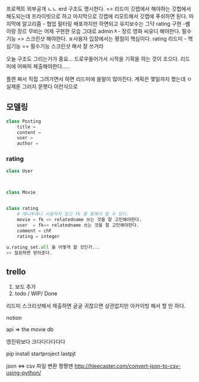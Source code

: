 프로젝트 외부공개 ㄴㄴ 
erd 구조도  명시한다. => 리드미 
깃랩에서 해야하는 깃헙에서 해도되는데 프라이빗으로 하고 마지막으로 깃랩에 리모트해서 깃랩에 푸쉬하면 된다. 마지막에 
알고리즘 - 협업 필터링 
배포까지만 하면되고 유지보수는 그닥 
rating 구현 -쌤이랑 
장르 무비는 어제 구현한 모습 그대로 
adminㅈ- 장르 영화 씨유디 해야한다. 
필수기능 => 스크린샷 해야한다. 
ㅍ사용자 입장에서는 평점이 핵심이다. rating 
리드미 - 핵심기능 == 필수기능 스크린샷 해서 잘 쓰거라 

오늘 구조도 그리는거가 중요... 드로우들어가서 시작을 기획을 하는 것이 조으다. 리드미에 어짜피 제출해야한다..... 

플랜 짜서 직접 그려가면서 하면 리드미에 쓸말이 많아진다. 계획은 몇일까지 짰는데 ㅇ실제론 그러지 몬햇다 이런식으로 



## 모델링 

```python 
class Posting
	title = 
	content = 
	user = 
	author = 
```



### rating 

```python
class User



class Movie 


class rating 
	# 매니투매니 사용하지 않고 fk 를 통해서 할 수 있다. 
	movie = fk => relatedname 쓰는 것을 잘 고민해야한다. 
    user  = fk=> relatedname 쓰는 것을 잘 고민해야한다. 
    comment = chF
    rating = integer 
    
u.rating_set.all 을 어떻게 할 것인가... 
=> 질문하면 받아준다. 
```



## trello

1. 보드 추가 
2. todo / WIP/ Done

리드미 스크리샷해서 제출하면 굳굳 귀찮으면 상관없지만 아카이빙 해서 할 만 하다. 

notion





api => the movie db 

영진위보다 크다다다다다다

pip install 
startproject lastpjt


json <=> csv 파일 변환 짱짱맨 
http://hleecaster.com/convert-json-to-csv-using-python/ 

